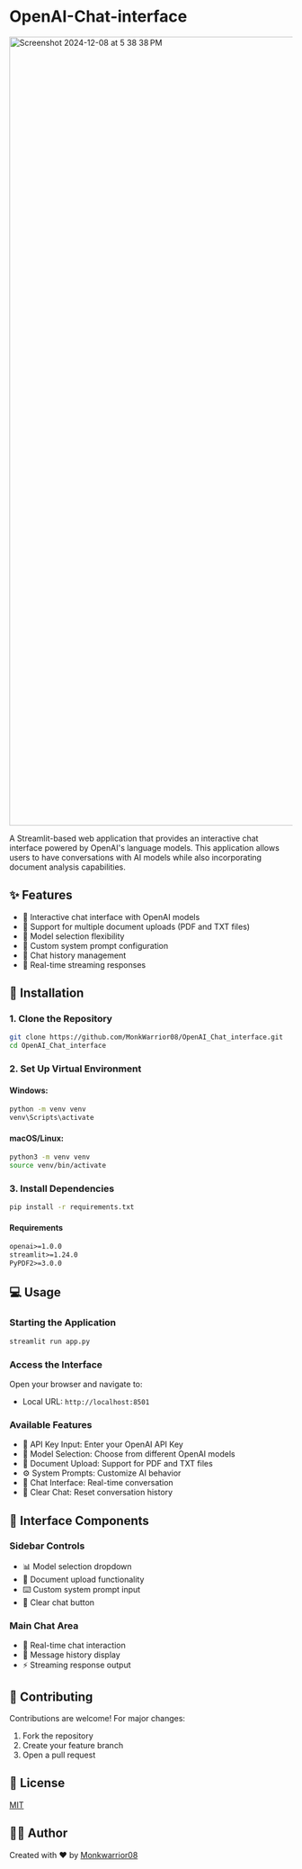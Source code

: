 # OpenAI-Chat-interface
<img width="1402" alt="Screenshot 2024-12-08 at 5 38 38 PM" src="https://github.com/user-attachments/assets/74ab00bf-3616-4820-8e37-697920ef93a3">

A Streamlit-based web application that provides an interactive chat interface powered by OpenAI's language models. This application allows users to have conversations with AI models while also incorporating document analysis capabilities.

## ✨ Features

- 🤖 Interactive chat interface with OpenAI models
- 📁 Support for multiple document uploads (PDF and TXT files)
- 🔄 Model selection flexibility
- 💬 Custom system prompt configuration
- 🧹 Chat history management
- 📝 Real-time streaming responses

## 🚀 Installation

### 1. Clone the Repository
```bash
git clone https://github.com/MonkWarrior08/OpenAI_Chat_interface.git
cd OpenAI_Chat_interface
```

### 2. Set Up Virtual Environment

#### Windows:
```bash
python -m venv venv
venv\Scripts\activate
```

#### macOS/Linux:
```bash
python3 -m venv venv
source venv/bin/activate
```

### 3. Install Dependencies
```bash
pip install -r requirements.txt
```

#### Requirements
```txt
openai>=1.0.0
streamlit>=1.24.0
PyPDF2>=3.0.0
```


## 💻 Usage

### Starting the Application
```bash
streamlit run app.py
```

### Access the Interface
Open your browser and navigate to:
- Local URL: `http://localhost:8501`

### Available Features
- 🔑 API Key Input: Enter your OpenAI API Key
- 🔄 Model Selection: Choose from different OpenAI models
- 📁 Document Upload: Support for PDF and TXT files
- ⚙️ System Prompts: Customize AI behavior
- 💬 Chat Interface: Real-time conversation
- 🧹 Clear Chat: Reset conversation history

## 🎯 Interface Components

### Sidebar Controls
- 📊 Model selection dropdown
- 📎 Document upload functionality
- ⌨️ Custom system prompt input
- 🔄 Clear chat button

### Main Chat Area
- 💬 Real-time chat interaction
- 📜 Message history display
- ⚡ Streaming response output

## 🤝 Contributing
Contributions are welcome! For major changes:
1. Fork the repository
2. Create your feature branch
3. Open a pull request

## 📄 License
[MIT](https://choosealicense.com/licenses/mit/)

## 👨‍💻 Author
Created with ❤️ by [Monkwarrior08](https://github.com/MonkWarrior08)
